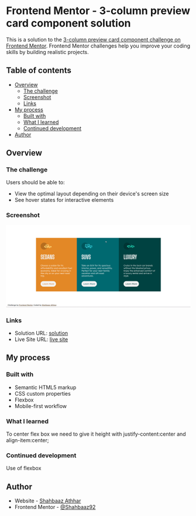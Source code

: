 # Frontend Mentor - 3-column preview card component solution

This is a solution to the [3-column preview card component challenge on Frontend Mentor](https://www.frontendmentor.io/challenges/3column-preview-card-component-pH92eAR2-). Frontend Mentor challenges help you improve your coding skills by building realistic projects.

## Table of contents

- [Overview](#overview)
  - [The challenge](#the-challenge)
  - [Screenshot](#screenshot)
  - [Links](#links)
- [My process](#my-process)
  - [Built with](#built-with)
  - [What I learned](#what-i-learned)
  - [Continued development](#continued-development)
- [Author](#author)

## Overview

### The challenge

Users should be able to:

- View the optimal layout depending on their device's screen size
- See hover states for interactive elements

### Screenshot

![](./screenshot.png)

### Links

- Solution URL: [solution ](https://github.com/Shahbaaz92/3-column-preview-card-component-main)
- Live Site URL: [ live site ](https://3-column-preview-card-comp-shahbaaz.netlify.app/)

## My process

### Built with

- Semantic HTML5 markup
- CSS custom properties
- Flexbox
- Mobile-first workflow

### What I learned

To center flex box we need to give it height with justify-content:center and align-item:center;

### Continued development

Use of flexbox

## Author

- Website - [Shahbaaz Athhar](https://github.com/Shahbaaz92)
- Frontend Mentor - [@Shahbaaz92](https://www.frontendmentor.io/profile/Shahbaaz92)
